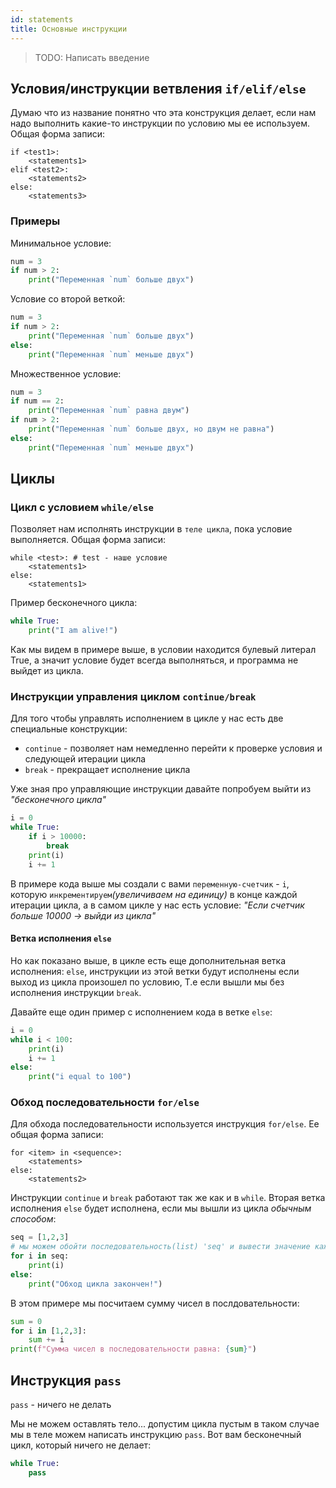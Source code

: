 ```yaml
---
id: statements
title: Основные инструкции
---
```


> TODO: Написать введение

## Условия/инструкции ветвления `if/elif/else`

Думаю что из название понятно что эта конструкция делает, если нам надо выполнить какие-то инструкции по условию мы ее используем. Общая форма записи:

```
if <test1>:
    <statements1>
elif <test2>:
    <statements2>
else:
    <statements3>
```

### Примеры

Минимальное условие:

```python
num = 3
if num > 2:
    print("Переменная `num` больше двух")
```

Условие со второй веткой:

```python
num = 3
if num > 2:
    print("Переменная `num` больше двух")
else:
    print("Переменная `num` меньше двух")
```

Множественное условие:

```python
num = 3
if num == 2:
    print("Переменная `num` равна двум")
if num > 2:
    print("Переменная `num` больше двух, но двум не равна")
else:
    print("Переменная `num` меньше двух")
```

## Циклы

### Цикл с условием `while/else`

Позволяет нам исполнять инструкции в `теле цикла`, пока условие выполняется. Общая форма записи:

```
while <test>: # test - наше условие
    <statements1>
else:
    <statements1>
```

Пример бесконечного цикла:

```python
while True:
    print("I am alive!")
```

Как мы видем в примере выше, в условии находится булевый литерал True, а значит условие будет всегда выполняться, и программа не выйдет из цикла.

### Инструкции управления циклом `continue/break`

Для того чтобы управлять исполнением в цикле у нас есть две специальные конструкции:

- `continue` - позволяет нам немедленно перейти к проверке условия и следующей итерации цикла
- `break` - прекращает исполнение цикла

Уже зная про управляющие инструкции давайте попробуем выйти из _"бесконечного цикла"_

```python
i = 0
while True:
    if i > 10000:
        break
    print(i)
    i += 1
```

В примере кода выше мы создали с вами `переменную-счетчик` - `i`, которую `инкрементируем`_(увеличиваем на единицу)_ в конце каждой итерации цикла, а в самом цикле у нас есть условие: _"Если счетчик больше 10000 -> выйди из цикла"_

#### Ветка исполнения `else`

Но как показано выше, в цикле есть еще дополнительная ветка исполнения: `else`, инструкции из этой ветки будут исполнены если выход из цикла произошел по условию, Т.е если вышли мы без исполнения инструкции `break`.

Давайте еще один пример с исполнением кода в ветке `else`:

```python
i = 0
while i < 100:
    print(i)
    i += 1
else:
    print("i equal to 100")
```

### Обход последовательности `for/else`

Для обхода последовательности используется инструкция `for/else`. Ее общая форма записи:

```
for <item> in <sequence>:
    <statements>
else:
    <statements2>
```

Инструкции `continue` и `break` работают так же как и в `while`. Вторая ветка исполнения `else` будет исполнена, если мы вышли из цикла _обычным способом_:

```python
seq = [1,2,3]
# мы можем обойти последовательность(list) 'seq' и вывести значение каждого элемента
for i in seq:
    print(i)
else:
    print("Обход цикла закончен!")
```

В этом примере мы посчитаем сумму чисел в послдовательности:

```python
sum = 0
for i in [1,2,3]:
    sum += i
print(f"Сумма чисел в последовательности равна: {sum}")
```

## Инструкция `pass`

`pass` - ничего не делать

Мы не можем оставлять тело... допустим цикла пустым в таком случае мы в теле можем написать инструкцию `pass`. Вот вам бесконечный цикл, который ничего не делает:

```python
while True:
    pass
```
